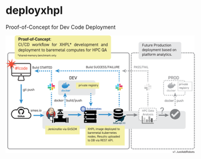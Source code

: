 # deployxhpl
Proof-of-Concept for Dev Code Deployment

![Workflow-POC](./JustAddRobots-deployxhpl-v1-Outlines.svg)
